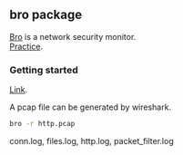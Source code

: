## bro package
[Bro](https://www.bro.org) is a network security monitor. <br />
[Practice](https://www.bro.org/documentation/exercises/index.html). <br />

### Getting started

[Link](https://www.bro.org/current/solutions/getting-started/index.html). <br />

A pcap file can be generated by wireshark. <br />

```bash
bro -r http.pcap
```
conn.log, files.log, http.log, packet\_filter.log <br />
